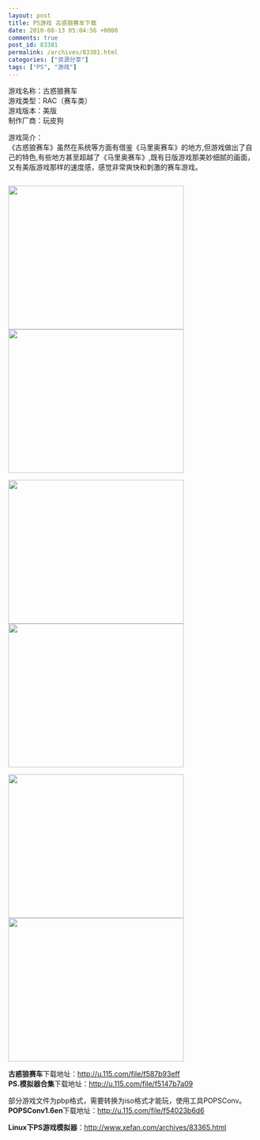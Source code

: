 ```yaml
---
layout: post
title: PS游戏 古惑狼赛车下载
date: 2010-08-13 05:04:56 +0000
comments: true
post_id: 83381
permalink: /archives/83381.html
categories: ["资源分享"]
tags: ["PS", "游戏"]
---
```


游戏名称：古惑狼赛车  
游戏类型：RAC（赛车类）  
游戏版本：美版  
制作厂商：玩皮狗  

游戏简介：  
《古惑狼赛车》虽然在系统等方面有借鉴《马里奥赛车》的地方,但游戏做出了自己的特色,有些地方甚至超越了《马里奥赛车》,既有日版游戏那美妙细腻的画面，又有美版游戏那样的速度感，感觉非常爽快和刺激的赛车游戏。  

<img title="古惑狼赛车" src="http://image163.poco.cn/mypoco/myphoto/20100729/21/5545129120100729211700070.jpg" alt="" />

<img title="古惑狼赛车" src="http://image163.poco.cn/mypoco/myphoto/20100729/21/5545129120100729211514059.jpg" alt="" width="355" height="290" /><img title="古惑狼赛车" src="http://image163.poco.cn/mypoco/myphoto/20100729/21/5545129120100729211528034.jpg" alt="" width="355" height="290" />

<img title="古惑狼赛车" src="http://image163.poco.cn/mypoco/myphoto/20100729/21/5545129120100729211541036.jpg" alt="" width="355" height="290" /><img title="古惑狼赛车" src="http://image163.poco.cn/mypoco/myphoto/20100729/21/554512912010072921160201.jpg" alt="" width="355" height="290" />

<img title="古惑狼赛车" src="http://image163.poco.cn/mypoco/myphoto/20100729/21/5545129120100729211610097.jpg" alt="" width="355" height="290" /><img title="古惑狼赛车" src="http://image163.poco.cn/mypoco/myphoto/20100729/21/5545129120100729211654066.jpg" alt="" width="355" height="290" />

<strong>古惑狼赛车</strong>下载地址：http://u.115.com/file/f587b93eff  
<strong>PS.模拟器合集</strong>下载地址：http://u.115.com/file/f5147b7a09

部分游戏文件为pbp格式，需要转换为iso格式才能玩，使用工具POPSConv。  
<strong>POPSConv1.6en</strong>下载地址：http://u.115.com/file/f54023b6d6

<strong>Linux下PS游戏模拟器</strong>：http://www.xefan.com/archives/83365.html

